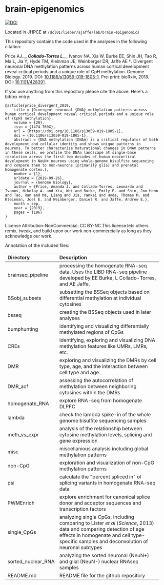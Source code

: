 # brain-epigenomics
[![DOI](https://zenodo.org/badge/68875556.svg)](https://zenodo.org/badge/latestdoi/68875556)

Located in JHPCE at `/dcl01/lieber/ajaffe/lab/brain-epigenomics`

This repository contains the code used in the analyses in the following citation:

Price AJ__*__, Collado-Torres L__*__, Ivanov NA, Xia W, Burke EE, Shin JH, Tao R, Ma L, Jia Y,  Hyde TM, Kleinman JE, Weinberger DR, Jaffe AE &dagger;. Divergent neuronal DNA methylation patterns across human cortical development reveal critical periods and a unique role of CpH methylation. Genome Biology. 2019. DOI: [10.1186/s13059-019-1805-1](https://doi.org/10.1186/s13059-019-1805-1). Pre-print: bioRxiv, 2018. DOI: [10.1101/428391](https://doi.org/10.1101/428391).

If you use anything from this repository please cite the above. Here's a bibtex entry:

```
@article{price_divergent_2019,
	title = {Divergent neuronal {DNA} methylation patterns across human cortical development reveal critical periods and a unique role of {CpH} methylation},
	volume = {20},
	issn = {1474-760X},
	url = {https://doi.org/10.1186/s13059-019-1805-1},
	doi = {10.1186/s13059-019-1805-1},
	abstract = {DNA methylation (DNAm) is a critical regulator of both development and cellular identity and shows unique patterns in neurons. To better characterize maturational changes in DNAm patterns in these cells, we profile the DNAm landscape at single-base resolution across the first two decades of human neocortical development in NeuN+ neurons using whole-genome bisulfite sequencing and compare them to non-neurons (primarily glia) and prenatal homogenate cortex.},
	number = {1},
	urldate = {2019-09-26},
	journal = {Genome Biology},
	author = {Price, Amanda J. and Collado-Torres, Leonardo and Ivanov, Nikolay A. and Xia, Wei and Burke, Emily E. and Shin, Joo Heon and Tao, Ran and Ma, Liang and Jia, Yankai and Hyde, Thomas M. and Kleinman, Joel E. and Weinberger, Daniel R. and Jaffe, Andrew E.},
	month = sep,
	year = {2019},
	pages = {196}
}
```

License Attribution-NonCommercial: CC BY-NC
This license lets others remix, tweak, and build upon our work non-commercially as long as they acknowledge our work.

Annotation of the included files:

| Directory | Description |
|:------------- |:-------------|
| brainseq_pipeline | processing the homogenate RNA-seq data. Uses the LIBD RNA-seq pipeline developed by EE Burke, L Collado-Torres, and AE Jaffe. | 
| BSobj_subsets | subsetting the BSSeq objects based on differential methylation at individual cytosines | 
| bsseq | creating the BSSeq objects used in later analyses | 
| bumphunting | identifying and visualizing differentially methylated regions of CpGs | 
| CREs | identifying, exploring and visualizing DNA methylation features like UMRs, LMRs, etc. | 
| DMR | exploring and visualizing the DMRs by cell type, age, and the interaction between cell type and age | 
| DMR_acf | assessing the autocorrelation of methylation between neighboring cytosines within the DMRs | 
| homogenate_RNA | explore RNA-seq from homogenate DLPFC | 
| lambda | check the lambda spike-in of the whole genome bisulfite sequencing samples | 
| meth_vs_expr | analysis of the relationship between cytosine methylation levels, splicing and gene expression | 
| misc | miscellanious analysis including global methylation patterns | 
| non-CpG | exploration and visualization of non-CpG methylation patterns | 
| psi | calculate the "percent spliced in" of splicing variants in homogenate RNA-seq data | 
| PWMEnrich | explore enrichment for canonical splice donor and acceptor sequences and transcription factors | 
| single_CpGs | analyzing single CpGs, including comparing to Lister *et al* (*Science*, 2013) data and comparing detection of age effects in homogenate and cell type-specific samples and deconvolution of neuronal subtypes | 
| sorted_nuclear_RNA | analyzing the sorted neuronal (NeuN+) and glial (NeuN-) nuclear RNAseq samples |  
| README.md | README file for the github repository | 
